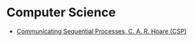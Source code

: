 # Computer Science

* [Communicating Sequential Processes, C. A. R. Hoare (CSP)](http://www.usingcsp.com/cspbook.pdf)

